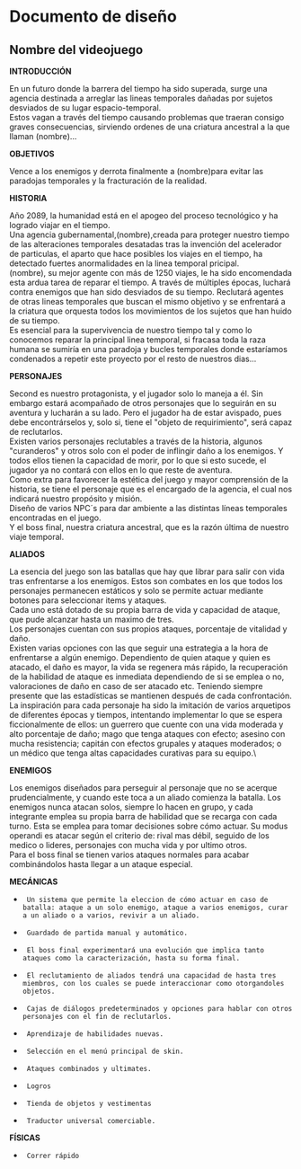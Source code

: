# Documento de diseño

## Nombre del videojuego

**INTRODUCCIÓN**

En un futuro donde la barrera del tiempo ha sido superada, surge una agencia destinada a arreglar las lineas temporales dañadas
por sujetos desviados de su lugar espacio-temporal.\
Estos vagan a través del tiempo causando problemas que traeran consigo graves consecuencias, sirviendo ordenes de una criatura ancestral a la que llaman (nombre)...

**OBJETIVOS** 

Vence a los enemigos y derrota finalmente a (nombre)para evitar las paradojas temporales y la fracturación de la realidad.

**HISTORIA**

Año 2089, la humanidad está en el apogeo del proceso tecnológico y ha logrado viajar en el tiempo.\
Una agencia gubernamental,(nombre),creada para proteger nuestro tiempo de las alteraciones temporales desatadas tras la invención del acelerador de particulas, el aparto que hace posibles los viajes en el tiempo, ha detectado fuertes anormalidades en la linea temporal pricipal.\
(nombre), su mejor agente con más de 1250 viajes, le ha sido encomendada esta ardua tarea de reparar el tiempo. A través de múltiples épocas, luchará contra enemigos que han sido desviados de su tiempo. Reclutará agentes de otras lineas temporales que buscan el mismo objetivo y se enfrentará a la criatura que orquesta todos los movimientos de los sujetos que han huido de su tiempo.\
Es esencial para la supervivencia de nuestro tiempo tal y como lo conocemos reparar la principal linea temporal, si fracasa toda la raza humana se sumiría en una paradoja y bucles temporales donde estaríamos condenados a repetir este proyecto por el resto de nuestros dias...

**PERSONAJES**

Second es nuestro protagonista, y el jugador solo lo maneja a él. Sin embargo estará acompañado de otros personajes que lo seguirán en su aventura y lucharán a su lado. Pero el jugador ha de estar avispado, pues debe encontrárselos y, solo si, tiene el "objeto de requirimiento", será capaz de reclutarlos.\
Existen varios personajes reclutables a través de la historia, algunos "curanderos" y otros solo con el poder de inflingir daño a los enemigos. Y todos ellos tienen la capacidad de morir, por lo que si esto sucede, el jugador ya no contará con ellos en lo que reste de aventura.\
Como extra para favorecer la estética del juego y mayor comprensión de la historia, se tiene el personaje que es el encargado de la agencia, el cual nos indicará nuestro propósito y misión.\
Diseño de varios NPC´s para dar ambiente a las distintas líneas temporales encontradas en el juego.\
Y el boss final, nuestra criatura ancestral, que es la razón última de nuestro viaje temporal. 

**ALIADOS**

La esencia del juego son las batallas que hay que librar para salir con vida tras enfrentarse a los enemigos. Estos son combates en los que todos los personajes permanecen estáticos y solo se permite actuar mediante botones para seleccionar items y ataques.\
Cada uno está dotado de su propia barra de vida y capacidad de ataque, que pude alcanzar hasta un maximo de tres.\
Los personajes cuentan con sus propios ataques, porcentaje de vitalidad y daño.\
Existen varias opciones con las que seguir una estrategia a la hora de enfrentarse a algún enemigo. Dependiento de quien ataque y quien es atacado, el daño es mayor, la vida se regenera más rápido, la recuperación de la habilidad de ataque es inmediata dependiendo de si se emplea o no, valoraciones de daño en caso de ser atacado  etc. Teniendo siempre presente que las estadísticas se mantienen después de cada confrontación.\
La inspiración para cada personaje ha sido la imitación de varios arquetipos de diferentes épocas y tiempos, intentando implementar lo que se espera ficcionalmente de ellos: un guerrero que cuente con una vida moderada y alto porcentaje de daño; mago que tenga ataques con efecto; asesino con mucha resistencia; capitán con efectos grupales y ataques moderados; o un médico que tenga altas capacidades curativas para su equipo.\

**ENEMIGOS**

Los enemigos diseñados para perseguir al personaje que no se acerque prudencialmente, y cuando este toca a un aliado comienza la batalla. Los enemigos nunca atacan solos, siempre lo hacen en grupo, y cada integrante emplea su propia barra de habilidad que se recarga con cada turno. Esta se emplea para tomar decisiones sobre cómo actuar. Su modus operandi es atacar según el criterio de: rival mas débil, seguido de los medico o lideres, personajes con mucha vida y por ultimo otros.\
Para el boss final se tienen varios ataques normales para acabar combinándolos hasta llegar a un ataque especial.

**MECÁNICAS**

*      Un sistema que permite la eleccion de cómo actuar en caso de batalla: ataque a un solo enemigo, ataque a varios enemigos, curar a un aliado o a varios, revivir a un aliado.
*      Guardado de partida manual y automático.
*      El boss final experimentará una evolución que implica tanto ataques como la caracterización, hasta su forma final.
*      El reclutamiento de aliados tendrá una capacidad de hasta tres miembros, con los cuales se puede interaccionar como otorgandoles objetos.
*      Cajas de diálogos predeterminados y opciones para hablar con otros personajes con el fin de reclutarlos.
*      Aprendizaje de habilidades nuevas.
*      Selección en el menú principal de skin.
*      Ataques combinados y ultimates.
*      Logros
*      Tienda de objetos y vestimentas
*      Traductor universal comerciable.

**FÍSICAS**

*      Correr rápido








